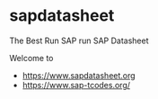 # sapdatasheet
The Best Run SAP run SAP Datasheet

Welcome to
* https://www.sapdatasheet.org
* https://www.sap-tcodes.org/

